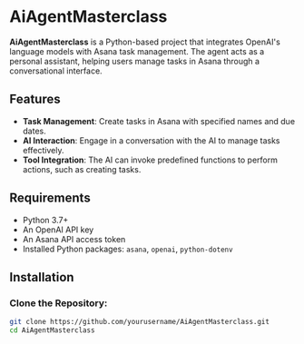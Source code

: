 # AiAgentMasterclass

**AiAgentMasterclass** is a Python-based project that integrates OpenAI's language models with Asana task management. The agent acts as a personal assistant, helping users manage tasks in Asana through a conversational interface.

## Features

- **Task Management**: Create tasks in Asana with specified names and due dates.
- **AI Interaction**: Engage in a conversation with the AI to manage tasks effectively.
- **Tool Integration**: The AI can invoke predefined functions to perform actions, such as creating tasks.

## Requirements

- Python 3.7+
- An OpenAI API key
- An Asana API access token
- Installed Python packages: `asana`, `openai`, `python-dotenv`

## Installation

### Clone the Repository:

```bash
git clone https://github.com/yourusername/AiAgentMasterclass.git
cd AiAgentMasterclass
